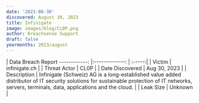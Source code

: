```yaml
---
date: '2023-08-30'
discovered: August 30, 2023
title: Infinigate
image: images/blog/CL0P.png
author: Breachsense Support
draft: false
yearmonths: 2023/august
---
```



| Data Breach Report
------------:     |:-------------:    | :-----:|
| Victim      | infinigate.ch      | 
| Threat Actor      | CL0P      | 
| Date Discovered      | Aug 30, 2023      | 
| Description      | Infinigate (Schweiz) AG is a long-established value added distributor of IT security solutions for sustainable protection of IT networks, servers, terminals, data, applications and the cloud.      | 
| Leak Size      | Unknown      | 

